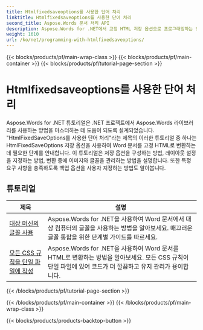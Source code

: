 ```yaml
---
title: Htmlfixedsaveoptions를 사용한 단어 처리
linktitle: Htmlfixedsaveoptions를 사용한 단어 처리
second_title: Aspose.Words 문서 처리 API
description: Aspose.Words for .NET에서 고정 HTML 저장 옵션으로 프로그래밍하는 방법을 알아보세요. 이 튜토리얼은 고정 레이아웃, 내장 이미지가 있는 HTML 문서를 생성하는 다양한 기능을 안내합니다.
weight: 1610
url: /ko/net/programming-with-htmlfixedsaveoptions/
---
```


{{< blocks/products/pf/main-wrap-class >}}
{{< blocks/products/pf/main-container >}}
{{< blocks/products/pf/tutorial-page-section >}}

# Htmlfixedsaveoptions를 사용한 단어 처리

Aspose.Words for .NET 튜토리얼은 .NET 프로젝트에서 Aspose.Words 라이브러리를 사용하는 방법을 마스터하는 데 도움이 되도록 설계되었습니다. "HtmlFixedSaveOptions를 사용한 단어 처리"라는 제목의 이러한 튜토리얼 중 하나는 HtmlFixedSaveOptions 저장 옵션을 사용하여 Word 문서를 고정 HTML로 변환하는 데 필요한 단계를 안내합니다. 이 튜토리얼은 저장 옵션을 구성하는 방법, 레이아웃 설정을 지정하는 방법, 변환 중에 이미지와 글꼴을 관리하는 방법을 설명합니다. 또한 특정 요구 사항을 충족하도록 백업 옵션을 사용자 지정하는 방법도 알아봅니다.

 ## 튜토리얼
| 제목 | 설명 |
| --- | --- |
| [대상 머신의 글꼴 사용](./use-font-from-target-machine/) | Aspose.Words for .NET을 사용하여 Word 문서에서 대상 컴퓨터의 글꼴을 사용하는 방법을 알아보세요. 매끄러운 글꼴 통합을 위한 단계별 가이드를 따르세요. |
| [모든 CSS 규칙을 단일 파일에 작성](./write-all-css-rules-in-single-file/) | Aspose.Words for .NET을 사용하여 Word 문서를 HTML로 변환하는 방법을 알아보세요. 모든 CSS 규칙이 단일 파일에 있어 코드가 더 깔끔하고 유지 관리가 용이합니다. |
{{< /blocks/products/pf/tutorial-page-section >}}

{{< /blocks/products/pf/main-container >}}
{{< /blocks/products/pf/main-wrap-class >}}

{{< blocks/products/products-backtop-button >}}
